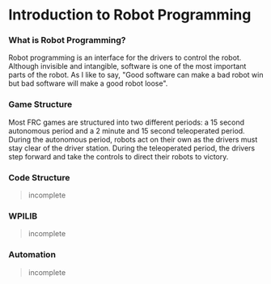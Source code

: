 # Introduction to Robot Programming

### What is Robot Programming?
Robot programming is an interface for the drivers to control the robot. Although invisible and intangible, software is one of the most important parts of the robot. As I like to say, "Good software can make a bad robot win but bad software will make a good robot loose".

### Game Structure
Most FRC games are structured into two different periods: a 15 second autonomous period and a 2 minute and 15 second teleoperated period. During the autonomous period, robots act on their own as the drivers must stay clear of the driver station. During the teleoperated period, the drivers step forward and take the controls to direct their robots to victory.

### Code Structure
> incomplete

### WPILIB
> incomplete

### Automation
> incomplete
